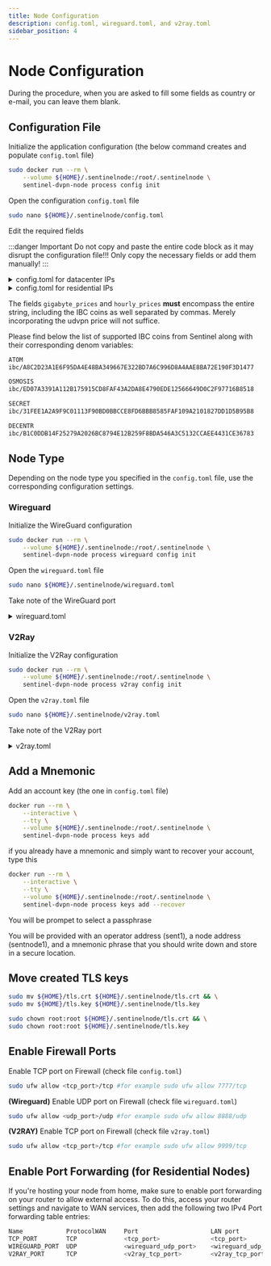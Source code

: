 ```yaml
---
title: Node Configuration
description: config.toml, wireguard.toml, and v2ray.toml
sidebar_position: 4
---
```


# Node Configuration

During the procedure, when you are asked to fill some fields as country or e-mail, you can leave them blank.

## Configuration File

Initialize the application configuration (the below command creates and populate `config.toml` file)

```bash
sudo docker run --rm \
    --volume ${HOME}/.sentinelnode:/root/.sentinelnode \
    sentinel-dvpn-node process config init
```

Open the configuration `config.toml` file

```bash
sudo nano ${HOME}/.sentinelnode/config.toml
```

Edit the required fields

:::danger Important
Do not copy and paste the entire code block as it may disrupt the configuration file!!! Only copy the necessary fields or add them manually!
:::

<details>
<summary>config.toml for datacenter IPs</summary>
<p>

```bash
[chain]
# Gas limit to set per transaction
gas = 200000

# Gas adjustment factor
gas_adjustment = 1.05

# Gas prices to determine the transaction fee
gas_prices = "0.1udvpn"

# The network chain ID
id = "sentinelhub-2"

# Comma separated Tendermint RPC addresses for the chain
rpc_addresses = "https://rpc.sentinel.co:443,https://rpc.sentinel.quokkastake.io:443,https://rpc.trinitystake.io:443"
# Find below some alternative ones
# https://rpc.mathnodes.com:443
# https://rpc-sentinel.whispernode.com:443
# https://rpc.sentinel.chaintools.tech:443
# https://sentinel-rpc.publicnode.com:443

# Timeout seconds for querying the data from the RPC server
rpc_query_timeout = 10

# Timeout seconds for broadcasting the transaction through RPC server
rpc_tx_timeout = 30

# Calculate the transaction fee by simulating it
simulate_and_execute = true

[handshake]
# Enable Handshake DNS resolver
# if you use wireguard set enable = true
# if you use v2ray set enable = false
enable = true

# Number of peers
peers = 8

[keyring]
# Underlying storage mechanism for keys
backend = "file"
# To run the node with autorestart function, write the word "test". Alternatively, you can use the word "file"

# Name of the key with which to sign
from = "operator"
# replace "operator" with your preferred name, but ensure that the value is NOT left empty

[node]
# Time interval between each set_sessions operation
interval_set_sessions = "10s"

# Time interval between each update_sessions transaction
interval_update_sessions = "1h55m0s"

# Time interval between each set_status transaction
interval_update_status = "55m0s"

# IPv4 address to replace the public IPv4 address with
ipv4_address = ""

# API listen-address (tcp port)
listen_on = "0.0.0.0:<tcp_port>" #for example 0.0.0.0:7777
# this is the TCP port. You can change and ensure to write it down as needed for later use

# Name of the node (replace "your_node_name" with your desired name)
moniker = "your_node_name"

# Prices for one gigabyte of bandwidth provided
gigabyte_prices = "52573ibc/31FEE1A2A9F9C01113F90BD0BBCCE8FD6BBB8585FAF109A2101827DD1D5B95B8,9204ibc/A8C2D23A1E6F95DA4E48BA349667E322BD7A6C996D8A4AAE8BA72E190F3D1477,1180852ibc/B1C0DDB14F25279A2026BC8794E12B259F8BDA546A3C5132CCAEE4431CE36783,122740ibc/ED07A3391A112B175915CD8FAF43A2DA8E4790EDE12566649D0C2F97716B8518,15342624udvpn"

# Prices per hour
hourly_prices = "18480ibc/31FEE1A2A9F9C01113F90BD0BBCCE8FD6BBB8585FAF109A2101827DD1D5B95B8,770ibc/A8C2D23A1E6F95DA4E48BA349667E322BD7A6C996D8A4AAE8BA72E190F3D1477,1871892ibc/B1C0DDB14F25279A2026BC8794E12B259F8BDA546A3C5132CCAEE4431CE36783,18897ibc/ED07A3391A112B175915CD8FAF43A2DA8E4790EDE12566649D0C2F97716B8518,16000000udvpn"

# Public URL of the node
remote_url = "https://<ip_node>:<tcp_port>"
# replace ip_node with your host ip and tcp_port with 7777
# example: https://123.456.78.90:7777

# Type of node (you can choose between wireguard and v2ray)
type = "wireguard"

# Limit max number of concurrent peers
[qos]
max_peers = 250
```

</p>
</details>

<details>
<summary>config.toml for residential IPs</summary>
<p>

```bash
[chain]
# Gas limit to set per transaction
gas = 200000

# Gas adjustment factor
gas_adjustment = 1.05

# Gas prices to determine the transaction fee
gas_prices = "0.1udvpn"

# The network chain ID
id = "sentinelhub-2"

# Comma separated Tendermint RPC addresses for the chain
rpc_addresses = "https://rpc.sentinel.co:443,https://rpc.sentinel.quokkastake.io:443,https://rpc.trinitystake.io:443"
# Find below some alternative ones
# https://rpc.mathnodes.com:443
# https://rpc-sentinel.whispernode.com:443
# https://rpc.sentinel.chaintools.tech:443
# https://sentinel-rpc.publicnode.com:443

# Timeout seconds for querying the data from the RPC server
rpc_query_timeout = 10

# Timeout seconds for broadcasting the transaction through RPC server
rpc_tx_timeout = 30

# Calculate the transaction fee by simulating it
simulate_and_execute = true

[handshake]
# Enable Handshake DNS resolver
# if you use wireguard set enable = true
# if you use v2ray set enable = false
enable = true

# Number of peers
peers = 8

[keyring]
# Underlying storage mechanism for keys
backend = "file"
# To run the node with autorestart function, write the word "test". Alternatively, you can use the word "file"

# Name of the key with which to sign
from = "operator"
# replace "operator" with your preferred name, but ensure that the value is NOT left empty

[node]
# Time interval between each set_sessions operation
interval_set_sessions = "10s"

# Time interval between each update_sessions transaction
interval_update_sessions = "1h55m0s"

# Time interval between each set_status transaction
interval_update_status = "55m0s"

# IPv4 address to replace the public IPv4 address with
ipv4_address = ""

# API listen-address (tcp port)
listen_on = "0.0.0.0:<tcp_port>" #for example 0.0.0.0:7777
# this is the TCP port. You can change and ensure to write it down as needed for later use

# Name of the node (replace "your_node_name" with your desired name)
moniker = "your_node_name"

# Prices for one gigabyte of bandwidth provided
gigabyte_prices = "52573ibc/31FEE1A2A9F9C01113F90BD0BBCCE8FD6BBB8585FAF109A2101827DD1D5B95B8,9204ibc/A8C2D23A1E6F95DA4E48BA349667E322BD7A6C996D8A4AAE8BA72E190F3D1477,1180852ibc/B1C0DDB14F25279A2026BC8794E12B259F8BDA546A3C5132CCAEE4431CE36783,122740ibc/ED07A3391A112B175915CD8FAF43A2DA8E4790EDE12566649D0C2F97716B8518,15342624udvpn"

# Prices per hour
hourly_prices = "18480ibc/31FEE1A2A9F9C01113F90BD0BBCCE8FD6BBB8585FAF109A2101827DD1D5B95B8,770ibc/A8C2D23A1E6F95DA4E48BA349667E322BD7A6C996D8A4AAE8BA72E190F3D1477,1871892ibc/B1C0DDB14F25279A2026BC8794E12B259F8BDA546A3C5132CCAEE4431CE36783,18897ibc/ED07A3391A112B175915CD8FAF43A2DA8E4790EDE12566649D0C2F97716B8518,31500000udvpn"

# Public URL of the node
remote_url = "https://<ip_node>:<tcp_port>"
# replace ip_node with your host ip and tcp_port with 7777
# example: https://123.456.78.90:7777

# Type of node (you can choose between wireguard and v2ray)
type = "wireguard"

# Limit max number of concurrent peers
[qos]
max_peers = 250
```

</p>
</details>

The fields `gigabyte_prices` and `hourly_prices` **must** encompass the entire string, including the IBC coins as well separated by commas. Merely incorporating the udvpn price will not suffice.

Please find below the list of supported IBC coins from Sentinel along with their corresponding denom variables:

```bash
ATOM
ibc/A8C2D23A1E6F95DA4E48BA349667E322BD7A6C996D8A4AAE8BA72E190F3D1477

OSMOSIS
ibc/ED07A3391A112B175915CD8FAF43A2DA8E4790EDE12566649D0C2F97716B8518

SECRET
ibc/31FEE1A2A9F9C01113F90BD0BBCCE8FD6BBB8585FAF109A2101827DD1D5B95B8

DECENTR
ibc/B1C0DDB14F25279A2026BC8794E12B259F8BDA546A3C5132CCAEE4431CE36783
```

## Node Type

Depending on the node type you specified in the `config.toml` file, use the corresponding configuration settings.

### Wireguard

Initialize the WireGuard configuration

```bash
sudo docker run --rm \
    --volume ${HOME}/.sentinelnode:/root/.sentinelnode \
    sentinel-dvpn-node process wireguard config init
```

Open the `wireguard.toml` file

```bash
sudo nano ${HOME}/.sentinelnode/wireguard.toml
```

Take note of the WireGuard port

<details>
<summary>wireguard.toml</summary>
<p>

```bash
# Name of the network interface
interface = "wg0"

# Port number to accept the incoming connections
listen_port = <wireguard_udp_port> #for example listen_port = 8888
# this is the WireGuard UDP port, you can change it and write it down as you need it later

# Server private key
private_key = "TwkdSO6cax3Sbo06mvmMyd2X452usVeVDTK/hdkfOmI="
```

</p>
</details>

### V2Ray

Initialize the V2Ray configuration

```bash
sudo docker run --rm \
    --volume ${HOME}/.sentinelnode:/root/.sentinelnode \
    sentinel-dvpn-node process v2ray config init
```

Open the `v2ray.toml` file

```bash
sudo nano ${HOME}/.sentinelnode/v2ray.toml
```

Take note of the V2Ray port

<details>
<summary>v2ray.toml</summary>
<p>

```bash
[vmess]
# Port number to accept the incoming connections
listen_port = <v2ray_tcp_port> #for example 9999
# this is the V2Ray TCP port, you can change it and write it down as you need it later

# Name of the transport protocol
transport = "grpc"
```

</p>
</details>

## Add a Mnemonic

Add an account key (the one in `config.toml` file)

```bash
docker run --rm \
    --interactive \
    --tty \
    --volume ${HOME}/.sentinelnode:/root/.sentinelnode \
    sentinel-dvpn-node process keys add
```

if you already have a mnemonic and simply want to recover your account, type this

```bash
docker run --rm \
    --interactive \
    --tty \
    --volume ${HOME}/.sentinelnode:/root/.sentinelnode \
    sentinel-dvpn-node process keys add --recover
```

You will be prompet to select a passphrase

You will be provided with an operator address (sent1), a node address (sentnode1), and a mnemonic phrase that you should write down and store in a secure location.

## Move created TLS keys

```bash
sudo mv ${HOME}/tls.crt ${HOME}/.sentinelnode/tls.crt && \
sudo mv ${HOME}/tls.key ${HOME}/.sentinelnode/tls.key

sudo chown root:root ${HOME}/.sentinelnode/tls.crt && \
sudo chown root:root ${HOME}/.sentinelnode/tls.key
```

## Enable Firewall Ports

Enable TCP port on Firewall (check file `config.toml`)

```bash
sudo ufw allow <tcp_port>/tcp #for example sudo ufw allow 7777/tcp
```

**(Wireguard)** Enable UDP port on Firewall (check file `wireguard.toml`)

```bash
sudo ufw allow <udp_port>/udp #for example sudo ufw allow 8888/udp
```

**(V2RAY)** Enable TCP port on Firewall (check file `v2ray.toml`)

```bash
sudo ufw allow <tcp_port>/tcp #for example sudo ufw allow 9999/tcp
```

## Enable Port Forwarding (for Residential Nodes)

If you're hosting your node from home, make sure to enable port forwarding on your router to allow external access. To do this, access your router settings and navigate to WAN services, then add the following two IPv4 Port forwarding table entries:

```bash
Name            ProtocolWAN     Port                    LAN port                Destination IP
TCP_PORT        TCP             <tcp_port>              <tcp_port>              your_local_ip
WIREGUARD_PORT  UDP             <wireguard_udp_port>    <wireguard_udp_port>    your_local_ip
V2RAY_PORT      TCP             <v2ray_tcp_port>        <v2ray_tcp_port>        your_local_ip
```
